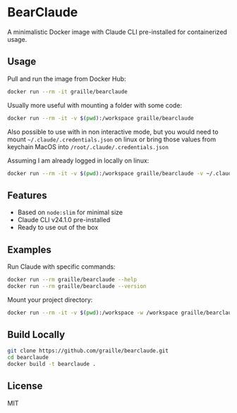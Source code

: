 # BearClaude

A minimalistic Docker image with Claude CLI pre-installed for containerized usage.

## Usage

Pull and run the image from Docker Hub:

```bash
docker run --rm -it graille/bearclaude
```

Usually more useful with mounting a folder with some code:

```bash
docker run --rm -it -v $(pwd):/workspace graille/bearclaude
```

Also possible to use with in non interactive mode, but you would need to mount `~/.claude/.credentials.json` on linux or bring those values from keychain MacOS into `/root/.claude/.credentials.json`

Assuming I am already logged in locally on linux:

```bash
docker run --rm -it -v $(pwd):/workspace graille/bearclaude -v ~/.claude/.credentials.json:/root/.claude/.credentials.json -p "say hello"
```

## Features

- Based on `node:slim` for minimal size
- Claude CLI v24.1.0 pre-installed
- Ready to use out of the box

## Examples

Run Claude with specific commands:

```bash
docker run --rm graille/bearclaude --help
docker run --rm graille/bearclaude --version
```

Mount your project directory:

```bash
docker run --rm -it -v $(pwd):/workspace -w /workspace graille/bearclaude
```

## Build Locally

```bash
git clone https://github.com/graille/bearclaude.git
cd bearclaude
docker build -t bearclaude .
```

## License

MIT